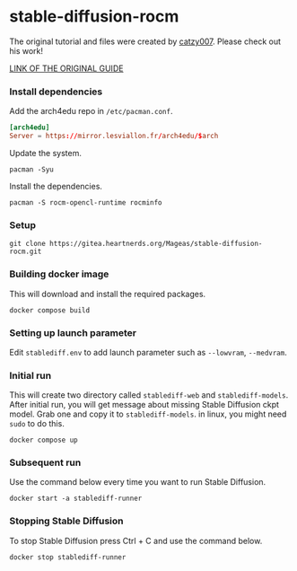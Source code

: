 # stable-diffusion-rocm

The original tutorial and files were created by [catzy007](https://github.com/catzy007). Please check out his work!

[LINK OF THE ORIGINAL GUIDE](https://github.com/AUTOMATIC1111/stable-diffusion-webui/discussions/5049)

### Install dependencies

Add the arch4edu repo in `/etc/pacman.conf`.
```conf
[arch4edu]
Server = https://mirror.lesviallon.fr/arch4edu/$arch
```

Update the system.
```
pacman -Syu
```

Install the dependencies.
```
pacman -S rocm-opencl-runtime rocminfo
```

### Setup

```
git clone https://gitea.heartnerds.org/Mageas/stable-diffusion-rocm.git
```

### Building docker image

This will download and install the required packages.

```
docker compose build
```

### Setting up launch parameter

Edit `stablediff.env` to add launch parameter such as `--lowvram`, `--medvram`.

### Initial run

This will create two directory called `stablediff-web` and `stablediff-models`.
After initial run, you will get message about missing Stable Diffusion ckpt model.
Grab one and copy it to `stablediff-models`. in linux, you might need `sudo` to
do this.

```
docker compose up
```

### Subsequent run

Use the command below every time you want to run Stable Diffusion.

```
docker start -a stablediff-runner
```

### Stopping Stable Diffusion

To stop Stable Diffusion press Ctrl + C and use the command below.

```
docker stop stablediff-runner
```
